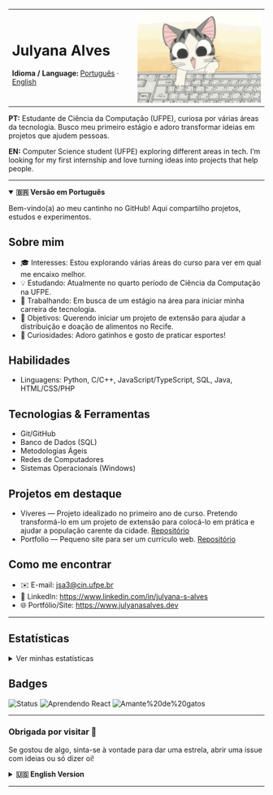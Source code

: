 <!-- Header com layout em duas colunas para evitar a linha sobre o GIF -->
<table width = "100%">
  <tr>
    <td align="left" valign="middle">
      <h1>Julyana Alves</h1>
      <p>
        <strong>Idioma / Language:</strong>
        <a href="#portugues">Português</a> ·
        <a href="#english">English</a>
      </p>
    </td>
    <td align="right" valign="middle">
      <img src="./cute%20typing%20kitty%20gif.gif" alt="Gatinho digitando" width="300" />
    </td>
  </tr>
</table>

<!-- Biografia curta PT/EN abaixo do cabeçalho -->
<p><strong>PT:</strong> Estudante de Ciência da Computação (UFPE), curiosa por várias áreas da tecnologia. Busco meu primeiro estágio e adoro transformar ideias em projetos que ajudem pessoas.</p>
<p><strong>EN:</strong> Computer Science student (UFPE) exploring different areas in tech. I’m looking for my first internship and love turning ideas into projects that help people.</p>

---
 


<a id="portugues"></a>
<details open>
  <summary><strong>🇧🇷 Versão em Português</strong></summary>

<p>Bem-vindo(a) ao meu cantinho no GitHub! Aqui compartilho projetos, estudos e experimentos.</p>

## Sobre mim

- 🎓 Interesses: Estou explorando várias áreas do curso para ver em qual me encaixo melhor.
- 💡 Estudando: Atualmente no quarto período de Ciência da Computação na UFPE.
- 🚀 Trabalhando: Em busca de um estágio na área para iniciar minha carreira de tecnologia.
- 🎯 Objetivos: Querendo iniciar um projeto de extensão para ajudar a distribuição e doação de alimentos no Recife.
- 💬 Curiosidades: Adoro gatinhos e gosto de praticar esportes!

## Habilidades

- Linguagens: Python, C/C++, JavaScript/TypeScript, SQL, Java, HTML/CSS/PHP

## Tecnologias & Ferramentas

- Git/GitHub
- Banco de Dados (SQL)
- Metodologias Ágeis
- Redes de Computadores
- Sistemas Operacionais (Windows)

## Projetos em destaque

- Víveres — Projeto idealizado no primeiro ano de curso. Pretendo transformá-lo em um projeto de extensão para colocá-lo em prática e ajudar a população carente da cidade. [Repositório](https://github.com/julyanaalves/Viveres)
- Portfolio — Pequeno site para ser um currículo web. [Repositório](https://github.com/julyanaalves/Portfolio)

## Como me encontrar

- ✉️ E-mail: jsa3@cin.ufpe.br
- 💼 LinkedIn: https://www.linkedin.com/in/julyana-s-alves
- 🌐 Portfólio/Site: https://www.julyanasalves.dev

---

## Estatísticas

<details>
  <summary>Ver minhas estatísticas</summary>
  
  <img height="160" src="https://github-readme-stats.vercel.app/api?username=julyanaalves&show_icons=true&theme=radical&hide_title=true" alt="GitHub Stats" />
  <img height="160" src="https://github-readme-stats.vercel.app/api/top-langs/?username=julyanaalves&layout=compact&theme=midnight-purple" alt="Top Langs" />
  
  <img height="160" src="https://streak-stats.demolab.com/?user=julyanaalves&theme=midnight-purple" alt="GitHub Streak" />
</details>

## Badges

![Status](https://img.shields.io/badge/status-Em%20evolu%C3%A7%C3%A3o-8b5cf6)
![Aprendendo React](https://img.shields.io/badge/aprendendo-React-8b5cf6?logo=react&logoColor=white)
![Amante%20de%20gatos](https://img.shields.io/badge/amo-gatos-a78bfa?logo=github&logoColor=white)

---

### Obrigada por visitar 💖

Se gostou de algo, sinta-se à vontade para dar uma estrela, abrir uma issue com ideias ou só dizer oi!

</details>

<a id="english"></a>
<details>
  <summary><strong>🇺🇸 English Version</strong></summary>

<p>Welcome to my GitHub space! Here I share projects, study notes, and experiments.</p>

## About me

- 🎓 Interests: I’m exploring different areas of my degree to find where I fit best.
- 💡 Studying: Currently in the 4th semester of Computer Science at UFPE.
- 🚀 Working: Looking for an internship to kickstart my career in tech.
- 🎯 Goals: Planning to start an outreach project to support food distribution and donations in Recife.
- 💬 Fun facts: I love kittens and enjoy practicing sports!

## Skills

- Languages: Python, C/C++, JavaScript/TypeScript, SQL, Java, HTML/CSS/PHP

## Technologies & Tools

- Git/GitHub
- Databases (SQL)
- Agile Methodologies
- Computer Networks
- Operating Systems (Windows)

## Featured projects

- Víveres — Project conceived in my first year. I plan to turn it into an outreach initiative to put it into practice and help people in need in my city. [Repo](https://github.com/julyanaalves/Viveres)
- Portfolio — A small website that serves as a web résumé. [Repo](https://github.com/julyanaalves/Portfolio)

## Find me

- ✉️ Email: jsa3@cin.ufpe.br
- 💼 LinkedIn: https://www.linkedin.com/in/julyana-s-alves
- 🌐 Portfolio/Site: https://www.julyanasalves.dev

---

## Stats

<details>
  <summary>See my stats</summary>
  
  <img height="160" src="https://github-readme-stats.vercel.app/api?username=julyanaalves&show_icons=true&theme=radical&hide_title=true" alt="GitHub Stats" />
  <img height="160" src="https://github-readme-stats.vercel.app/api/top-langs/?username=julyanaalves&layout=compact&theme=midnight-purple" alt="Top Langs" />
  
  <!-- Streak (optional) -->
  <!-- <img height="160" src="https://streak-stats.demolab.com/?user=julyanaalves&theme=radical" alt="GitHub Streak" /> -->
</details>

## Badges

![Status](https://img.shields.io/badge/status-Work%20in%20progress-8b5cf6)
![Learning%20React](https://img.shields.io/badge/learning-React-8b5cf6?logo=react&logoColor=white)
![Cat%20lover](https://img.shields.io/badge/cat-lover-a78bfa)

---

### Thanks for stopping by 💖

If you like something, feel free to star, open an issue with ideas, or just say hi!

</details>

---
